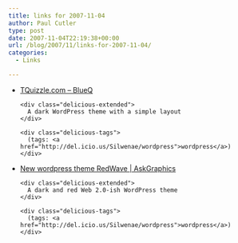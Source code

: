 ```yaml
---
title: links for 2007-11-04
author: Paul Cutler
type: post
date: 2007-11-04T22:19:38+00:00
url: /blog/2007/11/links-for-2007-11-04/
categories:
  - Links

---
```

<ul class="delicious">
  <li>
    <div class="delicious-link">
      <a href="http://www.tquizzle.com/wordpress/themes/blueq/">TQuizzle.com &#8211; BlueQ</a>
    </div>
    
    <div class="delicious-extended">
      A dark WordPress theme with a simple layout
    </div>
    
    <div class="delicious-tags">
      (tags: <a href="http://del.icio.us/Silwenae/wordpress">wordpress</a>)
    </div>
  </li>
  
  <li>
    <div class="delicious-link">
      <a href="http://www.askgraphics.com/freetemplates/new-wordpress-theme-redwave/">New wordpress theme RedWave | AskGraphics</a>
    </div>
    
    <div class="delicious-extended">
      A dark and red Web 2.0-ish WordPress theme
    </div>
    
    <div class="delicious-tags">
      (tags: <a href="http://del.icio.us/Silwenae/wordpress">wordpress</a>)
    </div>
  </li>
</ul>